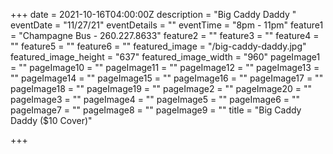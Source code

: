 +++
date = 2021-10-16T04:00:00Z
description = "Big Caddy Daddy "
eventDate = "11/27/21"
eventDetails = ""
eventTime = "8pm - 11pm"
feature1 = "Champagne Bus - 260.227.8633"
feature2 = ""
feature3 = ""
feature4 = ""
feature5 = ""
feature6 = ""
featured_image = "/big-caddy-daddy.jpg"
featured_image_height = "637"
featured_image_width = "960"
pageImage1 = ""
pageImage10 = ""
pageImage11 = ""
pageImage12 = ""
pageImage13 = ""
pageImage14 = ""
pageImage15 = ""
pageImage16 = ""
pageImage17 = ""
pageImage18 = ""
pageImage19 = ""
pageImage2 = ""
pageImage20 = ""
pageImage3 = ""
pageImage4 = ""
pageImage5 = ""
pageImage6 = ""
pageImage7 = ""
pageImage8 = ""
pageImage9 = ""
title = "Big Caddy Daddy ($10 Cover)"

+++
